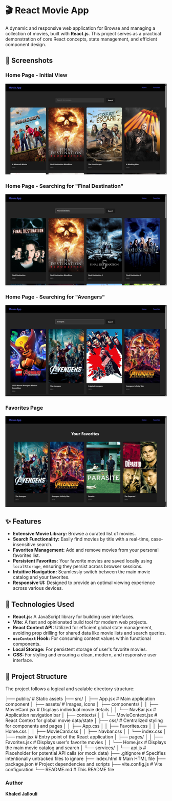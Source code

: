 # 🎬 React Movie App

A dynamic and responsive web application for Browse and managing a collection of movies, built with **React.js**. This project serves as a practical demonstration of core React concepts, state management, and efficient component design.

## 📸 Screenshots

### Home Page - Initial View
![Home Page Initial View](https://github.com/Khaled-J7/ReactMovie/blob/main/ReactMovie/docs/homepage.png)

### Home Page - Searching for "Final Destination"
![Home Page Search Final Destination](https://github.com/Khaled-J7/ReactMovie/blob/main/ReactMovie/docs/search_movies_2.png)

### Home Page - Searching for "Avengers"
![Home Page Search Avengers](https://github.com/Khaled-J7/ReactMovie/blob/main/ReactMovie/docs/search_movies.png)

### Favorites Page
![Favorites Page](https://github.com/Khaled-J7/ReactMovie/blob/main/ReactMovie/docs/favorites.png)

## ✨ Features

* **Extensive Movie Library:** Browse a curated list of movies.
* **Search Functionality:** Easily find movies by title with a real-time, case-insensitive search.
* **Favorites Management:** Add and remove movies from your personal favorites list.
* **Persistent Favorites:** Your favorite movies are saved locally using `localStorage`, ensuring they persist across browser sessions.
* **Intuitive Navigation:** Seamlessly switch between the main movie catalog and your favorites.
* **Responsive UI:** Designed to provide an optimal viewing experience across various devices.

## 🚀 Technologies Used

* **React.js:** A JavaScript library for building user interfaces.
* **Vite:** A fast and opinionated build tool for modern web projects.
* **React Context API:** Utilized for efficient global state management, avoiding prop drilling for shared data like movie lists and search queries.
* **`useContext` Hook:** For consuming context values within functional components.
* **Local Storage:** For persistent storage of user's favorite movies.
* **CSS:** For styling and ensuring a clean, modern, and responsive user interface.

## 📁 Project Structure

The project follows a logical and scalable directory structure:

├── public/                 # Static assets
├── src/
│   ├── App.jsx             # Main application component
│   ├── assets/             # Images, icons
│   ├── components/
│   │   ├── MovieCard.jsx   # Displays individual movie details
│   │   └── NavBar.jsx      # Application navigation bar
│   ├── contexts/
│   │   └── MovieContext.jsx # React Context for global movie data/state
│   ├── css/                # Centralized styling for components and pages
│   │   ├── App.css
│   │   ├── Favorites.css
│   │   ├── Home.css
│   │   ├── MovieCard.css
│   │   ├── Navbar.css
│   │   └── index.css
│   ├── main.jsx            # Entry point of the React application
│   ├── pages/
│   │   ├── Favorites.jsx   # Displays user's favorite movies
│   │   └── Home.jsx        # Displays the main movie catalog and search
│   └── services/
│       └── api.js          # Placeholder for potential API calls (or mock data)
├── .gitignore              # Specifies intentionally untracked files to ignore
├── index.html              # Main HTML file
├── package.json            # Project dependencies and scripts
├── vite.config.js          # Vite configuration
└── README.md               # This README file

### Author
**Khaled Jallouli**
